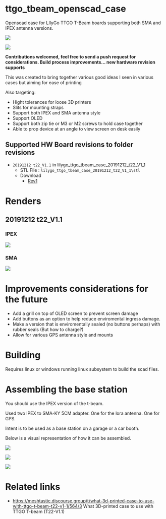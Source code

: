 # ttgo_tbeam_openscad_case

Openscad case for LIlyGo TTGO T-Beam boards
supporting both SMA and IPEX antenna versions.

![](ttgo_20191212_t22_V1_1_SMA_real.jpg)

![](ttgo_20191212_t22_V1_1_IPEX_real_basestation_assembled.jpg)

**Contributions welcomed, feel free to send a push request for considerations. Build process improvements... new hardware revision supports**

This was created to bring together various good ideas I seen in various cases but aiming for ease of printing

Also targeting:

* Hight tolerances for loose 3D printers
* Slits for mounting straps
* Support both IPEX and SMA antenna style
* Support OLED
* Support both zip tie or M3 or M2 screws to hold case together
* Able to prop device at an angle to view screen on desk easily

## Supported HW Board revisions to folder revisions

* `20191212 t22_V1.1` in lilygo_ttgo_tbeam_case_20191212_t22_V1_1
    - STL File : `lilygo_ttgo_tbeam_case_20191212_t22_V1_1\stl`
    - Download 
        - [Rev1](https://github.com/mofosyne/ttgo_tbeam_openscad_case/releases/download/20191212_t22_V1_1_Rev1/lilygo_ttgo_tbeam_case_20191212_t22_V1_1_Rev1.zip)

# Renders

## 20191212 t22_V1.1

### IPEX
![](ttgo_20191212_t22_V1_1_IPEX.png)

### SMA
![](ttgo_20191212_t22_V1_1_SMA.png)

# Improvements considerations for the future

* Add a grill on top of OLED screen to prevent screen damage
* Add buttons as an option to help reduce enviromental ingress damage.
* Make a version that is enviromentally sealed (no buttons perhaps) with rubber seals (But how to charge?)
* Allow for various GPS antenna style and mounts

# Building

Requires linux or windows running linux subsystem to build the scad files.


# Assembling the base station

You should use the IPEX version of the t-beam.

Used two IPEX to SMA-KY 5CM adapter. One for the lora antenna. One for GPS.

Intent is to be used as a base station on a garage or a car booth.

Below is a visual representation of how it can be assembled.

![](ttgo_20191212_t22_V1_1_IPEX_real_basestation_bottom_assembly.jpg)

![](ttgo_20191212_t22_V1_1_IPEX_real_basestation_pcb_attached.jpg)

![](ttgo_20191212_t22_V1_1_IPEX_real_basestation_assembled.jpg)

# Related links

* https://meshtastic.discourse.group/t/what-3d-printed-case-to-use-with-ttgo-t-beam-t22-v1-1/564/3 What 3D-printed case to use with TTGO T-beam (T22-V1.1)

